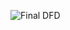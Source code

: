 ![Final DFD](https://cloud.githubusercontent.com/assets/3187377/19226074/d5596ab6-8e6b-11e6-97cb-dfae5045dbb0.png)
